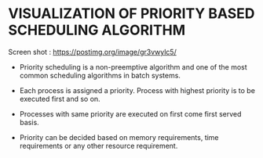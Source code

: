 
# VISUALIZATION OF PRIORITY BASED SCHEDULING ALGORITHM 
 
 
 Screen shot : https://postimg.org/image/gr3vwylc5/

* Priority scheduling is a non-preemptive algorithm and one of the most common scheduling algorithms in batch systems.

* Each process is assigned a priority. Process with highest priority is to be executed first and so on.

* Processes with same priority are executed on first come first served basis.

* Priority can be decided based on memory requirements, time requirements or any other resource requirement. 

